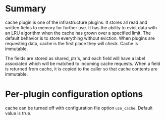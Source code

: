 # Summary

cache plugin is one of the infrastructure plugins. It stores all read and written fields to memory for further use. It has the ability to evict data with an LRU algorithm when the cache has grown over a specified limit. The default behavior is to store everything without eviction. When plugins are requesting data, cache is the first place they will check. Cache is immutable.

The fields are stored as shared_ptr's, and each field will have a label associated which will be matched to incoming cache requests. When a field is returned from cache, it is copied to the caller so that cache contents are immutable.

# Per-plugin configuration options

cache can be turned off with configuration file option `use_cache`. Default value is true.